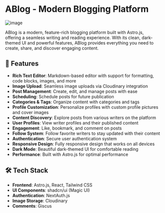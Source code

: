 # ABlog - Modern Blogging Platform
![image](https://github.com/user-attachments/assets/e80fd909-b062-4bdc-abcc-5eba0ea34b87)


ABlog is a modern, feature-rich blogging platform built with Astro.js, offering a seamless writing and reading experience. With its clean, dark-themed UI and powerful features, ABlog provides everything you need to create, share, and discover engaging content.

## 🚀 Features

- **Rich Text Editor**: Markdown-based editor with support for formatting, code blocks, images, and more
- **Image Upload**: Seamless image uploads via Cloudinary integration
- **Post Management**: Create, edit, and manage posts with ease
- **Scheduling**: Schedule posts for future publication
- **Categories & Tags**: Organize content with categories and tags
- **Profile Customization**: Personalize profiles with custom profile pictures and cover images
- **Content Discovery**: Explore posts from various writers on the platform
- **User Profiles**: View writer profiles and their published content
- **Engagement**: Like, bookmark, and comment on posts
- **Follow System**: Follow favorite writers to stay updated with their content
- **Authentication**: Secure user authentication system
- **Responsive Design**: Fully responsive design that works on all devices
- **Dark Mode**: Beautiful dark-themed UI for comfortable reading
- **Performance**: Built with Astro.js for optimal performance

## 🛠️ Tech Stack

- **Frontend**: Astro.js, React, Tailwind CSS
- **UI Components**: shadcn/ui (Magic UI)
- **Authentication**: NextAuth.js
- **Image Storage**: Cloudinary
- **Comments**: Giscus
